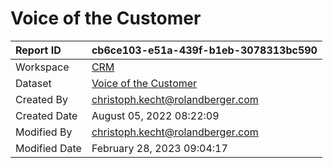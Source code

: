 



# Voice of the Customer

|Report ID|cb6ce103-e51a-439f-b1eb-3078313bc590|
| :--- | :--- |
|Workspace|[CRM](../Workspaces/CRM.md)|
|Dataset|[Voice of the Customer](../Datasets/Voice-of-the-Customer.md)|
|Created By|christoph.kecht@rolandberger.com|
|Created Date|August 05, 2022 08:22:09|
|Modified By|christoph.kecht@rolandberger.com|
|Modified Date|February 28, 2023 09:04:17|
